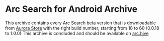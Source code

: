 # Arc Search for Android Archive
This archive contains every Arc Search beta version that is downloadable from [Aurora Store](https://auroraoss.com/) with the right build number, starting from 18 to 60 (0.0.18 to 1.0.0)
This archive is concluded and should be available on [arc.hive](https://gcqd.fr/arc.hive)
